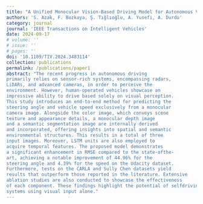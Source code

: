 ```yaml
---
title: "A Unified Monocular Vision-Based Driving Model for Autonomous Vehicles with Multi-Task Capabilities"
authors: 'S. Azak, F. Bozkaya, Ş. Tığlıoğlu, A. Yusefi, A. Durdu'
category: journal
journal: 'IEEE Transactions on Intelligent Vehicles'
date: 2024-09-17
# volume: '' 
# issue: ''
# pages: '' 
doi: '10.1109/TIV.2024.3483114'
collection: publications
permalink: /publications/paper1
abstract: "The recent progress in autonomous driving
primarily relies on sensor-rich systems, encompassing radars,
LiDARs, and advanced cameras, in order to perceive the
environment. However, human-operated vehicles showcase an
impressive ability to drive based solely on visual perception.
This study introduces an end-to-end method for predicting the
steering angle and vehicle speed exclusively from a monocular
camera image. Alongside the color image, which conveys scene
texture and appearance details, a monocular depth image
and a semantic segmentation image are internally derived
and incorporated, offering insights into spatial and semantic
environmental structures. This results in a total of three
input images. Moreover, LSTM units are also employed to
acquire temporal features. The proposed model demonstrates
a significant enhancement in RMSE compared to the state-ofthe-
art, achieving a notable improvement of 44.96% for the
steering angle and 4.39% for the speed on the Udacity dataset.
Furthermore, tests on the CARLA and Sully Chen datasets yield
results that outperform those reported in the literature. Extensive
ablation studies are also conducted to showcase the effectiveness
of each component. These findings highlight the potential of selfdriving
systems using visual input alone."
---
```

<!--Makalenin özeti, indirme bağlantıları--> 
